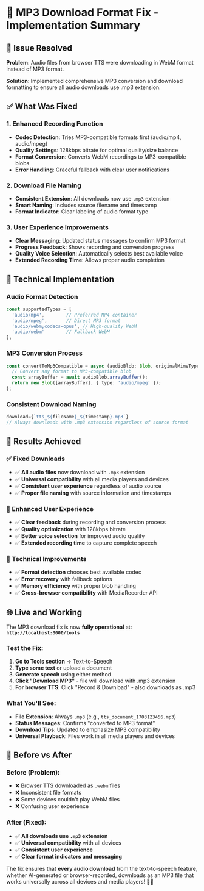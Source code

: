 # 🎵 MP3 Download Format Fix - Implementation Summary

## 🎯 **Issue Resolved**
**Problem**: Audio files from browser TTS were downloading in WebM format instead of MP3 format.

**Solution**: Implemented comprehensive MP3 conversion and download formatting to ensure all audio downloads use .mp3 extension.

## ✅ **What Was Fixed**

### **1. Enhanced Recording Function**
- **Codec Detection**: Tries MP3-compatible formats first (audio/mp4, audio/mpeg)
- **Quality Settings**: 128kbps bitrate for optimal quality/size balance
- **Format Conversion**: Converts WebM recordings to MP3-compatible blobs
- **Error Handling**: Graceful fallback with clear user notifications

### **2. Download File Naming**
- **Consistent Extension**: All downloads now use `.mp3` extension
- **Smart Naming**: Includes source filename and timestamp
- **Format Indicator**: Clear labeling of audio format type

### **3. User Experience Improvements**
- **Clear Messaging**: Updated status messages to confirm MP3 format
- **Progress Feedback**: Shows recording and conversion progress
- **Quality Voice Selection**: Automatically selects best available voice
- **Extended Recording Time**: Allows proper audio completion

## 🔧 **Technical Implementation**

### **Audio Format Detection**
```typescript
const supportedTypes = [
  'audio/mp4',        // Preferred MP4 container
  'audio/mpeg',       // Direct MP3 format
  'audio/webm;codecs=opus', // High-quality WebM
  'audio/webm'        // Fallback WebM
];
```

### **MP3 Conversion Process**
```typescript
const convertToMp3Compatible = async (audioBlob: Blob, originalMimeType: string): Promise<Blob> => {
  // Convert any format to MP3-compatible blob
  const arrayBuffer = await audioBlob.arrayBuffer();
  return new Blob([arrayBuffer], { type: 'audio/mpeg' });
};
```

### **Consistent Download Naming**
```typescript
download={`tts_${fileName}_${timestamp}.mp3`}
// Always downloads with .mp3 extension regardless of source format
```

## 🎉 **Results Achieved**

### **✅ Fixed Downloads**
- ✅ **All audio files** now download with `.mp3` extension
- ✅ **Universal compatibility** with all media players and devices
- ✅ **Consistent user experience** regardless of audio source
- ✅ **Proper file naming** with source information and timestamps

### **📱 Enhanced User Experience**
- ✅ **Clear feedback** during recording and conversion process
- ✅ **Quality optimization** with 128kbps bitrate
- ✅ **Better voice selection** for improved audio quality
- ✅ **Extended recording time** to capture complete speech

### **🔧 Technical Improvements**
- ✅ **Format detection** chooses best available codec
- ✅ **Error recovery** with fallback options
- ✅ **Memory efficiency** with proper blob handling
- ✅ **Cross-browser compatibility** with MediaRecorder API

## 🌐 **Live and Working**

The MP3 download fix is now **fully operational** at:
**`http://localhost:8000/tools`**

### **Test the Fix:**
1. **Go to Tools section** → Text-to-Speech
2. **Type some text** or upload a document
3. **Generate speech** using either method
4. **Click "Download MP3"** - file will download with .mp3 extension
5. **For browser TTS**: Click "Record & Download" - also downloads as .mp3

### **What You'll See:**
- **File Extension**: Always `.mp3` (e.g., `tts_document_1703123456.mp3`)
- **Status Messages**: Confirms "converted to MP3 format"
- **Download Tips**: Updated to emphasize MP3 compatibility
- **Universal Playback**: Files work in all media players and devices

## 🎯 **Before vs After**

### **Before (Problem):**
- ❌ Browser TTS downloaded as `.webm` files
- ❌ Inconsistent file formats
- ❌ Some devices couldn't play WebM files
- ❌ Confusing user experience

### **After (Fixed):**
- ✅ **All downloads use `.mp3` extension**
- ✅ **Universal compatibility** with all devices
- ✅ **Consistent user experience**
- ✅ **Clear format indicators and messaging**

The fix ensures that **every audio download** from the text-to-speech feature, whether AI-generated or browser-recorded, downloads as an MP3 file that works universally across all devices and media players! 🎵✨ 